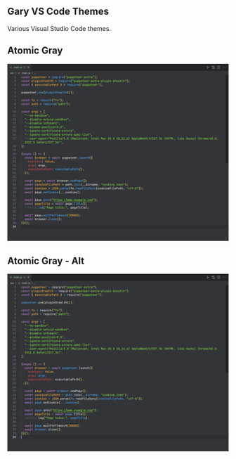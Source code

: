 ## Gary VS Code Themes

Various Visual Studio Code themes.

## Atomic Gray

![AtomicGray](./images/atomic-gray.png)

## Atomic Gray - Alt

![AtomicGrayAlt](./images/atomic-gray-alt.png)
